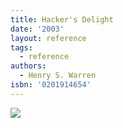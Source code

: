 ```yaml
---
title: Hacker's Delight
date: '2003'
layout: reference
tags:
  - reference
authors:
  - Henry S. Warren
isbn: '0201914654'
---
```

![](/media/books/hackers-delight.jpg)
